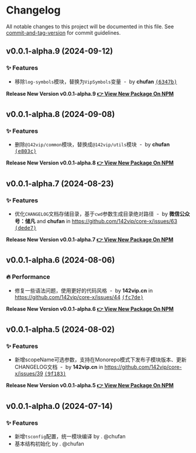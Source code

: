 # Changelog

All notable changes to this project will be documented in this file. See [commit-and-tag-version](https://github.com/absolute-version/commit-and-tag-version) for commit guidelines.

## v0.0.1-alpha.9 (2024-09-12)

### ✨ Features

- 移除`log-symbols`模块，替换为`VipSymbols`变量 &nbsp;-&nbsp; by **chufan** [<samp>(6347b)</samp>](https://github.com/142vip/core-x/commit/6347bc5)

**Release New Version v0.0.1-alpha.9 [👉 View New Package On NPM](https://www.npmjs.com/package/@142vip/release-version)**

## v0.0.1-alpha.8 (2024-09-08)

### ✨ Features

- 删除`@142vip/common`模块，替换成`@142vip/utils`模块 &nbsp;-&nbsp; by **chufan** [<samp>(e803c)</samp>](https://github.com/142vip/core-x/commit/e803c9b)

**Release New Version v0.0.1-alpha.8 [👉 View New Package On NPM](https://www.npmjs.com/package/@142vip/release-version)**

## v0.0.1-alpha.7 (2024-08-23)

### ✨ Features

- 优化`CHANGELOG`文档存储目录，基于`cwd`参数生成目录绝对路径 &nbsp;-&nbsp; by **微信公众号：储凡** and **chufan** in https://github.com/142vip/core-x/issues/63 [<samp>(dede7)</samp>](https://github.com/142vip/core-x/commit/dede731)

**Release New Version v0.0.1-alpha.7 [👉 View New Package On NPM](https://www.npmjs.com/package/@142vip/release-version)**

## v0.0.1-alpha.6 (2024-08-06)

### 🔥 Performance

- 修复一些语法问题，使用更好的代码风格 &nbsp;-&nbsp; by **142vip.cn** in https://github.com/142vip/core-x/issues/44 [<samp>(fc7de)</samp>](https://github.com/142vip/core-x/commit/fc7defc)

**Release New Version v0.0.1-alpha.6 [👉 View New Package On NPM](https://www.npmjs.com/package/@142vip/release-version)**

## v0.0.1-alpha.5 (2024-08-02)

### ✨ Features

- 新增scopeName可选参数，支持在Monorepo模式下发布子模块版本、更新CHANGELOG文档 &nbsp;-&nbsp; by **142vip.cn** in https://github.com/142vip/core-x/issues/39 [<samp>(9f183)</samp>](https://github.com/142vip/core-x/commit/9f18339)

**Release New Version v0.0.1-alpha.5 [👉 View New Package On NPM](https://www.npmjs.com/package/@142vip/release-version)**


## v0.0.1-alpha.0 (2024-07-14)

### ✨ Features

- 新增`tsconfig`配置，统一模块编译 by . @chufan
- 基本结构初始化  by . @chufan
